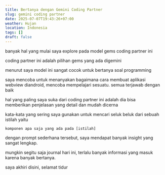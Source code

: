 ```yaml
---
title: Bertanya dengan Gemini Coding Partner
slug: gemini coding partner
date: 2025-07-07T19:43:26+07:00
weather: Hujan
location: Indonesia
tags: []
draft: false
---
```


banyak hal yang mulai saya explore pada model gems coding partner ini

coding partner ini adalah pilihan gems yang ada digemini

menurut saya model ini sangat cocok untuk bertanya soal programming

saya mencoba untuk menanyakan bagaimana cara membuat aplikasi webview diandroid, mencoba mempelajari sesuatu. semua terjawab dengan baik

hal yang paling saya suka dari coding partner ini adalah dia bisa memberikan penjelasan yang detail dan mudah dicerna

kata-kata yang sering saya gunakan untuk mencari seluk beluk dari sebuah istilah yaitu

```
komponen apa saja yang ada pada [istilah]
```

dengan prompt sederhana tersebut, saya mendapat banyak insight yang sangat lengkap.

mungkin segitu saja journal hari ini, terlalu banyak informasi yang masuk karena banyak bertanya.

saya akhiri disini, selamat tidur 